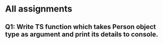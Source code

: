 # All assignments

## Q1: Write TS function which takes Person object type as argument and print its details to console.

